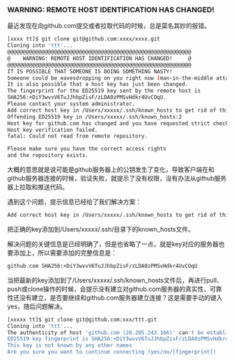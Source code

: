 ###  WARNING: REMOTE HOST IDENTIFICATION HAS CHANGED!

最近发现在向github.com提交或者拉取代码的时候，总是莫名其妙的报错。

```bash
[xxxx tt]$ git clone git@github.com:xxxx/xxxx.git
Cloning into 'ttt'...
@@@@@@@@@@@@@@@@@@@@@@@@@@@@@@@@@@@@@@@@@@@@@@@@@@@@@@@@@@@
@    WARNING: REMOTE HOST IDENTIFICATION HAS CHANGED!     @
@@@@@@@@@@@@@@@@@@@@@@@@@@@@@@@@@@@@@@@@@@@@@@@@@@@@@@@@@@@
IT IS POSSIBLE THAT SOMEONE IS DOING SOMETHING NASTY!
Someone could be eavesdropping on you right now (man-in-the-middle attack)!
It is also possible that a host key has just been changed.
The fingerprint for the ED25519 key sent by the remote host is
SHA256:+DiY3wvvV6TuJJhbpZisF/zLDA0zPMSvHdkr4UvCOqU.
Please contact your system administrator.
Add correct host key in /Users/xxxxx/.ssh/known_hosts to get rid of this message.
Offending ED25519 key in /Users/xxxxx/.ssh/known_hosts:2
Host key for github.com has changed and you have requested strict checking.
Host key verification failed.
fatal: Could not read from remote repository.

Please make sure you have the correct access rights
and the repository exists.
```

大概的意思就是说可能是github服务器上的公钥发生了变化，导致客户端在和github服务器连接的时候，验证失败，就提示了没有权限，没有办法从github服务器上拉取和推送代码。

遇到这个问题，提示信息已经给了我们解决方案：

```bash
Add correct host key in /Users/xxxxx/.ssh/known_hosts to get rid of this message.
```

把正确的key添加到/Users/xxxxx/.ssh/目录下的known_hosts文件。

解决问题的关键信息是已经明确了，但是也省略了一点，就是key对应的服务器也要添加上，所以需要添加的完整信息是：

```bash
github.com SHA256:+DiY3wvvV6TuJJhbpZisF/zLDA0zPMSvHdkr4UvCOqU
```

当把最新的key添加到了/Users/xxxxx/.ssh/known_hosts文件后，再进行pull、push或clone操作的时候，会提示没有建立对github.com服务器的真实性、可靠性还没有建立，是否要继续和github.com服务器建立连接？这是需要手动的键入yes，随后问题解决。

```bash
[xxxxx tt]$ git clone git@github.com:xxx/ttt.git
Cloning into 'ttt'...
The authenticity of host 'github.com (20.205.243.166)' can't be established.
ED25519 key fingerprint is SHA256:+DiY3wvvV6TuJJhbpZisF/zLDA0zPMSvHdkr4UvCOqU.
This key is not known by any other names
Are you sure you want to continue connecting (yes/no/[fingerprint])
```

